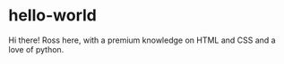 hello-world
===========

Hi there! Ross here, with a premium knowledge on HTML and CSS and a love of python.
